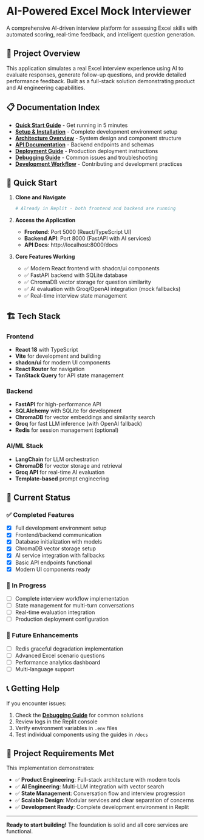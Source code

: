 # AI-Powered Excel Mock Interviewer

A comprehensive AI-driven interview platform for assessing Excel skills with automated scoring, real-time feedback, and intelligent question generation.

## 🎯 Project Overview

This application simulates a real Excel interview experience using AI to evaluate responses, generate follow-up questions, and provide detailed performance feedback. Built as a full-stack solution demonstrating product and AI engineering capabilities.

## 📋 Documentation Index

- **[Quick Start Guide](./QUICK_START.md)** - Get running in 5 minutes
- **[Setup & Installation](./SETUP.md)** - Complete development environment setup  
- **[Architecture Overview](./ARCHITECTURE.md)** - System design and component structure
- **[API Documentation](./API.md)** - Backend endpoints and schemas
- **[Deployment Guide](./DEPLOYMENT.md)** - Production deployment instructions
- **[Debugging Guide](./DEBUGGING.md)** - Common issues and troubleshooting
- **[Development Workflow](./DEVELOPMENT.md)** - Contributing and development practices

## 🚀 Quick Start

1. **Clone and Navigate**
   ```bash
   # Already in Replit - both frontend and backend are running
   ```

2. **Access the Application**
   - **Frontend**: Port 5000 (React/TypeScript UI)
   - **Backend API**: Port 8000 (FastAPI with AI services)
   - **API Docs**: http://localhost:8000/docs

3. **Core Features Working**
   - ✅ Modern React frontend with shadcn/ui components
   - ✅ FastAPI backend with SQLite database
   - ✅ ChromaDB vector storage for question similarity
   - ✅ AI evaluation with Groq/OpenAI integration (mock fallbacks)
   - ✅ Real-time interview state management

## 🏗️ Tech Stack

### Frontend
- **React 18** with TypeScript
- **Vite** for development and building
- **shadcn/ui** for modern UI components
- **React Router** for navigation
- **TanStack Query** for API state management

### Backend  
- **FastAPI** for high-performance API
- **SQLAlchemy** with SQLite for development
- **ChromaDB** for vector embeddings and similarity search
- **Groq** for fast LLM inference (with OpenAI fallback)
- **Redis** for session management (optional)

### AI/ML Stack
- **LangChain** for LLM orchestration
- **ChromaDB** for vector storage and retrieval
- **Groq API** for real-time AI evaluation
- **Template-based** prompt engineering

## 🔧 Current Status

### ✅ Completed Features
- [x] Full development environment setup
- [x] Frontend/backend communication
- [x] Database initialization with models
- [x] ChromaDB vector storage setup
- [x] AI service integration with fallbacks
- [x] Basic API endpoints functional
- [x] Modern UI components ready

### 🚧 In Progress  
- [ ] Complete interview workflow implementation
- [ ] State management for multi-turn conversations
- [ ] Real-time evaluation integration
- [ ] Production deployment configuration

### 🔮 Future Enhancements
- [ ] Redis graceful degradation implementation
- [ ] Advanced Excel scenario questions
- [ ] Performance analytics dashboard
- [ ] Multi-language support

## 📞 Getting Help

If you encounter issues:

1. Check the **[Debugging Guide](./DEBUGGING.md)** for common solutions
2. Review logs in the Replit console 
3. Verify environment variables in `.env` files
4. Test individual components using the guides in `/docs`

## 📝 Project Requirements Met

This implementation demonstrates:

- ✅ **Product Engineering**: Full-stack architecture with modern tools
- ✅ **AI Engineering**: Multi-LLM integration with vector search
- ✅ **State Management**: Conversation flow and interview progression  
- ✅ **Scalable Design**: Modular services and clear separation of concerns
- ✅ **Development Ready**: Complete development environment in Replit

---

**Ready to start building!** The foundation is solid and all core services are functional.